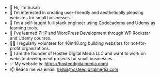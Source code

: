 - 👋 Hi, I’m Susan 
- 👀 I’m interested in creating user-friendly and aesthetically pleasing websites for small businesses.
- 🌱 I’m a self-taught full-stack engineer using Codecademy and Udemy as learning tools.
- 🧠 I've learned PHP and WordPress Development through WP Rockstar and Udemy courses.
- 👩‍💻 I regularly volunteer for 48in48.org building websites for not-for-profit organizations.  
- 💞️ I am the founder of Hostee Digital Media LLC and want to work on website development projects for small businesses.
- ✅ My website is: https://hosteedigitalmedia.com/
- 📫 Reach me via email: hello@hosteedigitalmedia.com
  
